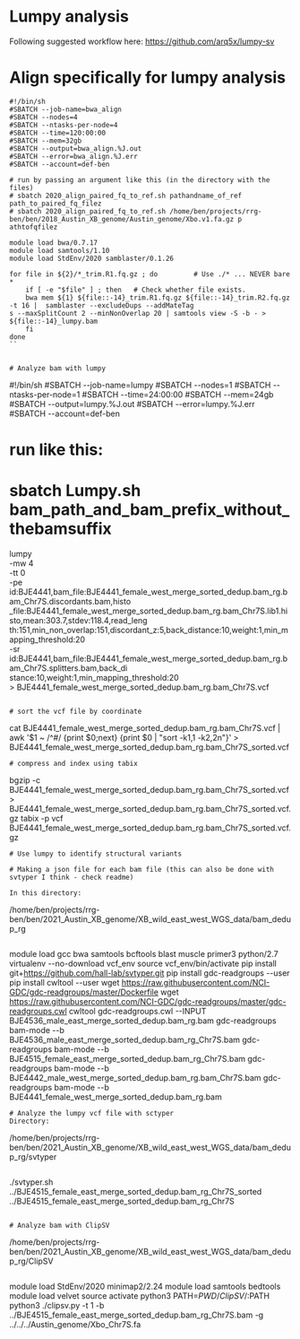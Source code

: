 # Lumpy analysis

Following suggested workflow here:
https://github.com/arq5x/lumpy-sv

# Align specifically for lumpy analysis

```
#!/bin/sh
#SBATCH --job-name=bwa_align
#SBATCH --nodes=4
#SBATCH --ntasks-per-node=4
#SBATCH --time=120:00:00
#SBATCH --mem=32gb
#SBATCH --output=bwa_align.%J.out
#SBATCH --error=bwa_align.%J.err
#SBATCH --account=def-ben

# run by passing an argument like this (in the directory with the files)
# sbatch 2020_align_paired_fq_to_ref.sh pathandname_of_ref path_to_paired_fq_filez
# sbatch 2020_align_paired_fq_to_ref.sh /home/ben/projects/rrg-ben/ben/2018_Austin_XB_genome/Austin_genome/Xbo.v1.fa.gz p
athtofqfilez

module load bwa/0.7.17
module load samtools/1.10
module load StdEnv/2020 samblaster/0.1.26

for file in ${2}/*_trim.R1.fq.gz ; do         # Use ./* ... NEVER bare *    
    if [ -e "$file" ] ; then   # Check whether file exists.
	bwa mem ${1} ${file::-14}_trim.R1.fq.gz ${file::-14}_trim.R2.fq.gz -t 16 |  samblaster --excludeDups --addMateTag
s --maxSplitCount 2 --minNonOverlap 20 | samtools view -S -b - > ${file::-14}_lumpy.bam
    fi
done
``


# Analyze bam with lumpy
```
#!/bin/sh
#SBATCH --job-name=lumpy
#SBATCH --nodes=1
#SBATCH --ntasks-per-node=1
#SBATCH --time=24:00:00
#SBATCH --mem=24gb
#SBATCH --output=lumpy.%J.out
#SBATCH --error=lumpy.%J.err
#SBATCH --account=def-ben

# run like this:
# sbatch Lumpy.sh bam_path_and_bam_prefix_without_thebamsuffix

lumpy \
    -mw 4 \
    -tt 0 \
    -pe id:BJE4441,bam_file:BJE4441_female_west_merge_sorted_dedup.bam_rg.bam_Chr7S.discordants.bam,histo
_file:BJE4441_female_west_merge_sorted_dedup.bam_rg.bam_Chr7S.lib1.histo,mean:303.7,stdev:118.4,read_leng
th:151,min_non_overlap:151,discordant_z:5,back_distance:10,weight:1,min_mapping_threshold:20 \
    -sr id:BJE4441,bam_file:BJE4441_female_west_merge_sorted_dedup.bam_rg.bam_Chr7S.splitters.bam,back_di
stance:10,weight:1,min_mapping_threshold:20 \
    > BJE4441_female_west_merge_sorted_dedup.bam_rg.bam_Chr7S.vcf
```

# sort the vcf file by coordinate
```
cat BJE4441_female_west_merge_sorted_dedup.bam_rg.bam_Chr7S.vcf | awk '$1 ~ /^#/ {print $0;next} {print $0 | "sort -k1,1 -k2,2n"}' > BJE4441_female_west_merge_sorted_dedup.bam_rg.bam_Chr7S_sorted.vcf
```
# compress and index using tabix
```
bgzip -c BJE4441_female_west_merge_sorted_dedup.bam_rg.bam_Chr7S_sorted.vcf > BJE4441_female_west_merge_sorted_dedup.bam_rg.bam_Chr7S_sorted.vcf.gz
tabix -p vcf BJE4441_female_west_merge_sorted_dedup.bam_rg.bam_Chr7S_sorted.vcf.gz
```
# Use lumpy to identify structural variants

# Making a json file for each bam file (this can also be done with svtyper I think - check readme)

In this directory:
```
/home/ben/projects/rrg-ben/ben/2021_Austin_XB_genome/XB_wild_east_west_WGS_data/bam_dedup_rg
```
```
module load gcc bwa samtools bcftools blast muscle primer3 python/2.7
virtualenv --no-download vcf_env
source vcf_env/bin/activate
pip install git+https://github.com/hall-lab/svtyper.git
pip install gdc-readgroups --user
pip install cwltool --user
wget https://raw.githubusercontent.com/NCI-GDC/gdc-readgroups/master/Dockerfile
wget https://raw.githubusercontent.com/NCI-GDC/gdc-readgroups/master/gdc-readgroups.cwl
cwltool gdc-readgroups.cwl --INPUT BJE4536_male_east_merge_sorted_dedup.bam_rg.bam
gdc-readgroups bam-mode --b BJE4536_male_east_merge_sorted_dedup.bam_rg_Chr7S.bam
gdc-readgroups bam-mode --b BJE4515_female_east_merge_sorted_dedup.bam_rg_Chr7S.bam
gdc-readgroups bam-mode --b BJE4442_male_west_merge_sorted_dedup.bam_rg.bam_Chr7S.bam
gdc-readgroups bam-mode --b BJE4441_female_west_merge_sorted_dedup.bam_rg.bam
```
# Analyze the lumpy vcf file with sctyper
Directory:
```
/home/ben/projects/rrg-ben/ben/2021_Austin_XB_genome/XB_wild_east_west_WGS_data/bam_dedup_rg/svtyper
```
```
./svtyper.sh ../BJE4515_female_east_merge_sorted_dedup.bam_rg_Chr7S_sorted ../BJE4515_female_east_merge_sorted_dedup.bam_rg_Chr7S
```

# Analyze bam with ClipSV
```
/home/ben/projects/rrg-ben/ben/2021_Austin_XB_genome/XB_wild_east_west_WGS_data/bam_dedup_rg/ClipSV
```

```
module load StdEnv/2020 minimap2/2.24
module load samtools bedtools
module load velvet
source activate python3
PATH=$PWD/ClipSV/:$PATH
python3 ./clipsv.py -t 1 -b ../BJE4515_female_east_merge_sorted_dedup.bam_rg_Chr7S.bam -g ../../../Austin_genome/Xbo_Chr7S.fa
```

